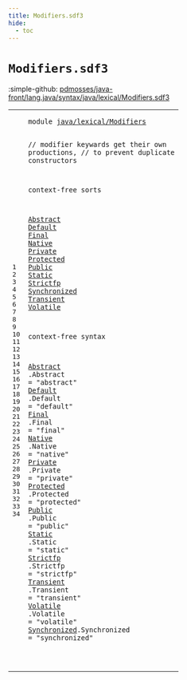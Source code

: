 ```yaml
---
title: Modifiers.sdf3
hide:
  - toc
---
```


# `Modifiers.sdf3`

:simple-github: [pdmosses/java-front/lang.java/syntax/java/lexical/Modifiers.sdf3]

[pdmosses/java-front/lang.java/syntax/java/lexical/Modifiers.sdf3]: https://github.com/pdmosses/java-front/blob/master/lang.java/syntax/java/lexical/Modifiers.sdf3 "The source file on GitHub"

<div class="sdf3"><table class="highlighttable"><tbody><tr><td class="linenos"><div class="linenodiv"><pre><span></span>1
2
3
4
5
6
7
8
9
10
11
12
13
14
15
16
17
18
19
20
21
22
23
24
25
26
27
28
29
30
31
32
33
34
</pre></div></td>
<td class="code"><pre><code><span class="keyword">module</span> <a href="../Main.sdf3/#java/lexical/Modifiers_175_197" id="java/lexical/Modifiers_7_29" title="Referenced at ../Main.sdf3 line 10; ../../classes/ClassDeclarations.sdf3 line 7; ../../classes/ConstructorDeclarations.sdf3 line 8; ../../classes/FieldDeclarations.sdf3 line 7; ../../classes/MethodDeclarations.sdf3 line 9; ../../interfaces/AnnotationTypes.sdf3 line 8; ../../interfaces/ConstantDeclarations.sdf3 line 6; ../../interfaces/InterfaceDeclarations.sdf3 line 7; ../../interfaces/InterfaceMethodDeclarations.sdf3 line 6">java/lexical/Modifiers</a>

<span class="layout">//  modifier keywards get their own productions,</span>
<span class="layout">//  to prevent duplicate constructors</span>

<span class="keyword">context-free sorts</span>

  <a href="../../classes/ClassDeclarations.sdf3/#Abstract_1073_1081" id="Abstract_141_149" title="Referenced at ../../classes/ClassDeclarations.sdf3 line 45; ../../classes/MethodDeclarations.sdf3 line 49; ../../interfaces/AnnotationTypes.sdf3 line 42; ../../interfaces/InterfaceDeclarations.sdf3 line 37; ../../interfaces/InterfaceMethodDeclarations.sdf3 line 22">Abstract</a>
  <a href="../../interfaces/InterfaceMethodDeclarations.sdf3/#Default_536_543" id="Default_152_159" title="Referenced at ../../interfaces/InterfaceMethodDeclarations.sdf3 line 23">Default</a>
  <a href="../../classes/ClassDeclarations.sdf3/#Final_1125_1130" id="Final_162_167" title="Referenced at ../../classes/ClassDeclarations.sdf3 line 47; ../../classes/FieldDeclarations.sdf3 line 44; ../../classes/MethodDeclarations.sdf3 line 51, 74; ../../interfaces/ConstantDeclarations.sdf3 line 23">Final</a>
  <a href="../../classes/MethodDeclarations.sdf3/#Native_1201_1207" id="Native_170_176" title="Referenced at ../../classes/MethodDeclarations.sdf3 line 53">Native</a>
  <a href="../../classes/ClassDeclarations.sdf3/#Private_1047_1054" id="Private_179_186" title="Referenced at ../../classes/ClassDeclarations.sdf3 line 44; ../../classes/ConstructorDeclarations.sdf3 line 32; ../../classes/FieldDeclarations.sdf3 line 42; ../../classes/MethodDeclarations.sdf3 line 48; ../../interfaces/InterfaceDeclarations.sdf3 line 36">Private</a>
  <a href="../../classes/ClassDeclarations.sdf3/#Protected_1019_1028" id="Protected_189_198" title="Referenced at ../../classes/ClassDeclarations.sdf3 line 43; ../../classes/ConstructorDeclarations.sdf3 line 33; ../../classes/FieldDeclarations.sdf3 line 41; ../../classes/MethodDeclarations.sdf3 line 47; ../../interfaces/InterfaceDeclarations.sdf3 line 35">Protected</a>
  <a href="../../classes/ClassDeclarations.sdf3/#Public_994_1000" id="Public_201_207" title="Referenced at ../../classes/ClassDeclarations.sdf3 line 42; ../../classes/ConstructorDeclarations.sdf3 line 31; ../../classes/FieldDeclarations.sdf3 line 40; ../../classes/MethodDeclarations.sdf3 line 46; ../../interfaces/AnnotationTypes.sdf3 line 41; ../../interfaces/ConstantDeclarations.sdf3 line 21; ../../interfaces/InterfaceDeclarations.sdf3 line 34; ../../interfaces/InterfaceMethodDeclarations.sdf3 line 21">Public</a>
  <a href="../../classes/ClassDeclarations.sdf3/#Static_1100_1106" id="Static_210_216" title="Referenced at ../../classes/ClassDeclarations.sdf3 line 46; ../../classes/FieldDeclarations.sdf3 line 43; ../../classes/MethodDeclarations.sdf3 line 50; ../../interfaces/ConstantDeclarations.sdf3 line 22; ../../interfaces/InterfaceDeclarations.sdf3 line 38; ../../interfaces/InterfaceMethodDeclarations.sdf3 line 24">Static</a>
  <a href="../../classes/ClassDeclarations.sdf3/#Strictfp_1149_1157" id="Strictfp_219_227" title="Referenced at ../../classes/ClassDeclarations.sdf3 line 48; ../../classes/MethodDeclarations.sdf3 line 54; ../../interfaces/InterfaceDeclarations.sdf3 line 39; ../../interfaces/InterfaceMethodDeclarations.sdf3 line 25">Strictfp</a>
  <a href="../../classes/MethodDeclarations.sdf3/#Synchronized_1169_1181" id="Synchronized_230_242" title="Referenced at ../../classes/MethodDeclarations.sdf3 line 52">Synchronized</a>
  <a href="../../classes/FieldDeclarations.sdf3/#Transient_1058_1067" id="Transient_245_254" title="Referenced at ../../classes/FieldDeclarations.sdf3 line 45">Transient</a>
  <a href="../../classes/FieldDeclarations.sdf3/#Volatile_1086_1094" id="Volatile_257_265" title="Referenced at ../../classes/FieldDeclarations.sdf3 line 46">Volatile</a>

<span class="keyword">context-free syntax</span>

  <a href="../../classes/ClassDeclarations.sdf3/#Abstract_1073_1081" id="Abstract_290_298" title="Referenced at ../../classes/ClassDeclarations.sdf3 line 45; ../../classes/MethodDeclarations.sdf3 line 49; ../../interfaces/AnnotationTypes.sdf3 line 42; ../../interfaces/InterfaceDeclarations.sdf3 line 37; ../../interfaces/InterfaceMethodDeclarations.sdf3 line 22">Abstract</a>    .<span class="cons_Constructor"><span id="Abstract_303_311" title="Not referenced locally, nor via imports">Abstract</span></span>     = <span class="cons_Lit">"abstract"</span>
  <a href="../../interfaces/InterfaceMethodDeclarations.sdf3/#Default_536_543" id="Default_331_338" title="Referenced at ../../interfaces/InterfaceMethodDeclarations.sdf3 line 23">Default</a>     .<span class="cons_Constructor"><span id="Default_344_351" title="Not referenced locally, nor via imports">Default</span></span>      = <span class="cons_Lit">"default"</span>
  <a href="../../classes/ClassDeclarations.sdf3/#Final_1125_1130" id="Final_371_376" title="Referenced at ../../classes/ClassDeclarations.sdf3 line 47; ../../classes/FieldDeclarations.sdf3 line 44; ../../classes/MethodDeclarations.sdf3 line 51, 74; ../../interfaces/ConstantDeclarations.sdf3 line 23">Final</a>       .<span class="cons_Constructor"><span id="Final_384_389" title="Not referenced locally, nor via imports">Final</span></span>        = <span class="cons_Lit">"final"</span>
  <a href="../../classes/MethodDeclarations.sdf3/#Native_1201_1207" id="Native_409_415" title="Referenced at ../../classes/MethodDeclarations.sdf3 line 53">Native</a>      .<span class="cons_Constructor"><span id="Native_422_428" title="Not referenced locally, nor via imports">Native</span></span>       = <span class="cons_Lit">"native"</span>
  <a href="../../classes/ClassDeclarations.sdf3/#Private_1047_1054" id="Private_448_455" title="Referenced at ../../classes/ClassDeclarations.sdf3 line 44; ../../classes/ConstructorDeclarations.sdf3 line 32; ../../classes/FieldDeclarations.sdf3 line 42; ../../classes/MethodDeclarations.sdf3 line 48; ../../interfaces/InterfaceDeclarations.sdf3 line 36">Private</a>     .<span class="cons_Constructor"><span id="Private_461_468" title="Not referenced locally, nor via imports">Private</span></span>      = <span class="cons_Lit">"private"</span>
  <a href="../../classes/ClassDeclarations.sdf3/#Protected_1019_1028" id="Protected_488_497" title="Referenced at ../../classes/ClassDeclarations.sdf3 line 43; ../../classes/ConstructorDeclarations.sdf3 line 33; ../../classes/FieldDeclarations.sdf3 line 41; ../../classes/MethodDeclarations.sdf3 line 47; ../../interfaces/InterfaceDeclarations.sdf3 line 35">Protected</a>   .<span class="cons_Constructor"><span id="Protected_501_510" title="Not referenced locally, nor via imports">Protected</span></span>    = <span class="cons_Lit">"protected"</span>
  <a href="../../classes/ClassDeclarations.sdf3/#Public_994_1000" id="Public_530_536" title="Referenced at ../../classes/ClassDeclarations.sdf3 line 42; ../../classes/ConstructorDeclarations.sdf3 line 31; ../../classes/FieldDeclarations.sdf3 line 40; ../../classes/MethodDeclarations.sdf3 line 46; ../../interfaces/AnnotationTypes.sdf3 line 41; ../../interfaces/ConstantDeclarations.sdf3 line 21; ../../interfaces/InterfaceDeclarations.sdf3 line 34; ../../interfaces/InterfaceMethodDeclarations.sdf3 line 21">Public</a>      .<span class="cons_Constructor"><span id="Public_543_549" title="Not referenced locally, nor via imports">Public</span></span>       = <span class="cons_Lit">"public"</span>
  <a href="../../classes/ClassDeclarations.sdf3/#Static_1100_1106" id="Static_569_575" title="Referenced at ../../classes/ClassDeclarations.sdf3 line 46; ../../classes/FieldDeclarations.sdf3 line 43; ../../classes/MethodDeclarations.sdf3 line 50; ../../interfaces/ConstantDeclarations.sdf3 line 22; ../../interfaces/InterfaceDeclarations.sdf3 line 38; ../../interfaces/InterfaceMethodDeclarations.sdf3 line 24">Static</a>      .<span class="cons_Constructor"><span id="Static_582_588" title="Not referenced locally, nor via imports">Static</span></span>       = <span class="cons_Lit">"static"</span>
  <a href="../../classes/ClassDeclarations.sdf3/#Strictfp_1149_1157" id="Strictfp_608_616" title="Referenced at ../../classes/ClassDeclarations.sdf3 line 48; ../../classes/MethodDeclarations.sdf3 line 54; ../../interfaces/InterfaceDeclarations.sdf3 line 39; ../../interfaces/InterfaceMethodDeclarations.sdf3 line 25">Strictfp</a>    .<span class="cons_Constructor"><span id="Strictfp_621_629" title="Not referenced locally, nor via imports">Strictfp</span></span>     = <span class="cons_Lit">"strictfp"</span>
  <a href="../../classes/FieldDeclarations.sdf3/#Transient_1058_1067" id="Transient_649_658" title="Referenced at ../../classes/FieldDeclarations.sdf3 line 45">Transient</a>   .<span class="cons_Constructor"><span id="Transient_662_671" title="Not referenced locally, nor via imports">Transient</span></span>    = <span class="cons_Lit">"transient"</span>
  <a href="../../classes/FieldDeclarations.sdf3/#Volatile_1086_1094" id="Volatile_691_699" title="Referenced at ../../classes/FieldDeclarations.sdf3 line 46">Volatile</a>    .<span class="cons_Constructor"><span id="Volatile_704_712" title="Not referenced locally, nor via imports">Volatile</span></span>     = <span class="cons_Lit">"volatile"</span>
  <a href="../../classes/MethodDeclarations.sdf3/#Synchronized_1169_1181" id="Synchronized_732_744" title="Referenced at ../../classes/MethodDeclarations.sdf3 line 52">Synchronized</a>.<span class="cons_Constructor"><span id="Synchronized_745_757" title="Not referenced locally, nor via imports">Synchronized</span></span> = <span class="cons_Lit">"synchronized"</span>

</code></pre></td></tr></tbody></table></div>
